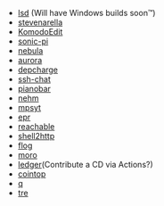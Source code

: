 - [lsd](https://github.com/Peltoche/lsd) (Will have Windows builds soon™)
- [stevenarella](https://github.com/iceiix/stevenarella#downloads)
- [KomodoEdit](https://github.com/Komodo/KomodoEdit)
- [sonic-pi](https://github.com/samaaron/sonic-pi)
- [nebula](https://github.com/slackhq/nebula)
- [aurora](https://github.com/xuri/aurora)
- [depcharge](https://github.com/centerorbit/depcharge)
- [ssh-chat](https://github.com/shazow/ssh-chat)
- [pianobar](https://github.com/thedmd/pianobar-windows)
- [nehm](https://github.com/bogem/nehm)
- [mpsyt](https://github.com/mps-youtube/mps-youtube)
- [epr](https://github.com/wustho/epr)
- [reachable](https://github.com/italolelis/reachable)
- [shell2http](https://github.com/msoap/shell2http)
- [flog](https://github.com/mingrammer/flog)
- [moro](https://github.com/albacoretuna/moro)
- [ledger](https://github.com/AlexanderAA/ledger_binaries_windows)(Contribute a CD via Actions?)
- [cointop](https://github.com/miguelmota/cointop)
- [q](https://github.com/harelba/q)
- [tre](https://github.com/dduan/tre)